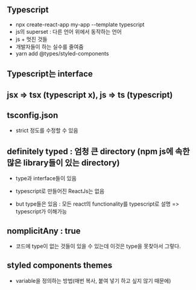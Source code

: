 ## Typescript

- npx create-react-app my-app --template typescript
- js의 superset : 다른 언어 위에서 동작하는 언어
- js + 멋진 것들
- 개발자들이 하는 실수를 줄여줌
- yarn add @types/styled-components


## Typescript는 interface



## jsx => tsx (typescript x), js => ts (typescript)



## tsconfig.json

- strict 정도를 수정할 수 있음



## definitely typed : 엄청 큰 directory (npm js에 속한 많은 library들이 있는 directory)

- type과 interface들이 있음

- typescript로 만들어진 ReactJs는 없음

- but type들은 있음 : 모든 react의 functionality를 typescript로 설명 => typescript가 이해가능



## nomplicitAny : true

- 코드에 type이 없는 것들이 있을 수 있는데 이것은 type을 못찾아서 그렇다.



## styled components themes

- variable을 정의하는 방법(매번 복사, 붙여 넣기 하고 싶지 않기 때문에)